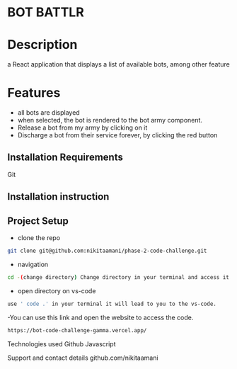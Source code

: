 # BOT BATTLR

# Description
a React application that displays a
list of available bots, among other feature
# Features
- all bots are displayed
- when selected, the bot is rendered to the bot army component.
- Release a bot from my army by clicking on it
- Discharge a bot from their service forever, by clicking the red button 

## Installation Requirements
Git

## Installation instruction

## Project Setup
- clone the repo  
```bash
git clone git@github.com:nikitaamani/phase-2-code-challenge.git
```
- navigation
```bash 
cd -(change directory) Change directory in your terminal and access it.
```
- open directory on vs-code
```bash 
use ' code .' in your terminal it will lead to you to the vs-code.
```
-You can use this link and open the website to access the code.
```bash
https://bot-code-challenge-gamma.vercel.app/
```
Technologies used Github Javascript

Support and contact details github.com/nikitaamani